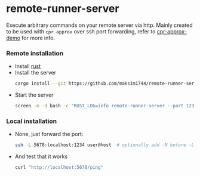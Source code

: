 # remote-runner-server

Execute arbitrary commands on your remote server via http.
Mainly created to be used with `cpr approx` over ssh port forwarding, refer to [cpr-approx-demo](https://github.com/maksim1744/cpr-approx-demo/blob/master/README.md) for more info.

### Remote installation

- Install [rust](https://www.rust-lang.org/tools/install)
- Install the server
    ```sh
    cargo install --git https://github.com/maksim1744/remote-runner-server
    ```
- Start the server
    ```sh
    screen -m -d bash -c "RUST_LOG=info remote-runner-server --port 1234"
    ```

### Local installation

- None, just forward the port:
    ```sh
    ssh -L 5678:localhost:1234 user@host  # optionally add -N before -L to hide the shell
    ```
- And test that it works
    ```sh
    curl "http://localhost:5678/ping"
    ```
